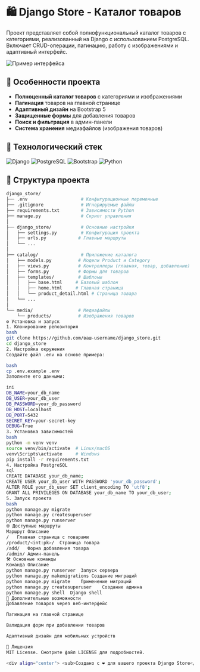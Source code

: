 # 🛍️ Django Store - Каталог товаров

Проект представляет собой полнофункциональный каталог товаров с категориями, реализованный на Django с использованием PostgreSQL. Включает CRUD-операции, пагинацию, работу с изображениями и адаптивный интерфейс.

![Пример интерфейса](https://via.placeholder.com/800x400?text=Django+Store+Screenshot)

## 🌟 Особенности проекта

- **Полноценный каталог товаров** с категориями и изображениями
- **Пагинация** товаров на главной странице
- **Адаптивный дизайн** на Bootstrap 5
- **Защищенные формы** для добавления товаров
- **Поиск и фильтрация** в админ-панели
- **Система хранения** медиафайлов (изображения товаров)

## 🚀 Технологический стек

![Django](https://img.shields.io/badge/Django-092E20?logo=django&logoColor=white)
![PostgreSQL](https://img.shields.io/badge/PostgreSQL-4169E1?logo=postgresql&logoColor=white)
![Bootstrap](https://img.shields.io/badge/Bootstrap-7952B3?logo=bootstrap&logoColor=white)
![Python](https://img.shields.io/badge/Python-3776AB?logo=python&logoColor=white)

## 📂 Структура проекта

```bash
django_store/
├── .env                    # Конфигурационные переменные
├── .gitignore              # Игнорируемые файлы
├── requirements.txt        # Зависимости Python
├── manage.py               # Скрипт управления
│
├── django_store/           # Основные настройки
│   ├── settings.py         # Конфигурация проекта
│   ├── urls.py            # Главные маршруты
│   └── ...
│
├── catalog/                # Приложение каталога
│   ├── models.py          # Модели Product и Category
│   ├── views.py           # Контроллеры (главная, товар, добавление)
│   ├── forms.py           # Формы для товаров
│   ├── templates/         # Шаблоны
│   │   ├── base.html     # Базовый шаблон
│   │   ├── home.html     # Главная страница
│   │   └── product_detail.html # Страница товара
│   └── ...
│
└── media/                 # Медиафайлы
    └── products/          # Изображения товаров
⚙️ Установка и запуск
1. Клонирование репозитория
bash
git clone https://github.com/ваш-username/django_store.git
cd django_store
2. Настройка окружения
Создайте файл .env на основе примера:

bash
cp .env.example .env
Заполните его данными:

ini
DB_NAME=your_db_name
DB_USER=your_db_user
DB_PASSWORD=your_db_password
DB_HOST=localhost
DB_PORT=5432
SECRET_KEY=your-secret-key
DEBUG=True
3. Установка зависимостей
bash
python -m venv venv
source venv/bin/activate  # Linux/macOS
venv\Scripts\activate     # Windows
pip install -r requirements.txt
4. Настройка PostgreSQL
sql
CREATE DATABASE your_db_name;
CREATE USER your_db_user WITH PASSWORD 'your_db_password';
ALTER ROLE your_db_user SET client_encoding TO 'utf8';
GRANT ALL PRIVILEGES ON DATABASE your_db_name TO your_db_user;
5. Запуск проекта
bash
python manage.py migrate
python manage.py createsuperuser
python manage.py runserver
🌐 Доступные маршруты
Маршрут	Описание
/	Главная страница с товарами
/product/<int:pk>/	Страница товара
/add/	Форма добавления товара
/admin/	Админ-панель
🛠 Основные команды
Команда	Описание
python manage.py runserver	Запуск сервера
python manage.py makemigrations	Создание миграций
python manage.py migrate	Применение миграций
python manage.py createsuperuser	Создание админа
python manage.py shell	Django shell
📌 Дополнительные возможности
Добавление товаров через веб-интерфейс

Пагинация на главной странице

Валидация форм при добавлении товаров

Адаптивный дизайн для мобильных устройств

📝 Лицензия
MIT License. Смотрите файл LICENSE для подробностей.

<div align="center"> <sub>Создано с ❤️ для вашего проекта Django Store</sub> </div> ```